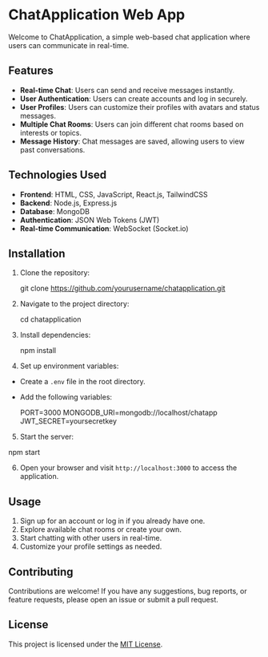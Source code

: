 # ChatApplication Web App

Welcome to ChatApplication, a simple web-based chat application where users can communicate in real-time.

## Features

- **Real-time Chat**: Users can send and receive messages instantly.
- **User Authentication**: Users can create accounts and log in securely.
- **User Profiles**: Users can customize their profiles with avatars and status messages.
- **Multiple Chat Rooms**: Users can join different chat rooms based on interests or topics.
- **Message History**: Chat messages are saved, allowing users to view past conversations.

## Technologies Used

- **Frontend**: HTML, CSS, JavaScript, React.js, TailwindCSS
- **Backend**: Node.js, Express.js
- **Database**: MongoDB
- **Authentication**: JSON Web Tokens (JWT)
- **Real-time Communication**: WebSocket (Socket.io)

## Installation

1. Clone the repository:

   git clone https://github.com/yourusername/chatapplication.git

2. Navigate to the project directory:

   cd chatapplication

3. Install dependencies:

   npm install


4. Set up environment variables:

- Create a `.env` file in the root directory.
- Add the following variables:

  PORT=3000
  MONGODB_URI=mongodb://localhost/chatapp
  JWT_SECRET=yoursecretkey

5. Start the server:

npm start


6. Open your browser and visit `http://localhost:3000` to access the application.

## Usage

1. Sign up for an account or log in if you already have one.
2. Explore available chat rooms or create your own.
3. Start chatting with other users in real-time.
4. Customize your profile settings as needed.

## Contributing

Contributions are welcome! If you have any suggestions, bug reports, or feature requests, please open an issue or submit a pull request.

## License

This project is licensed under the [MIT License](LICENSE).

